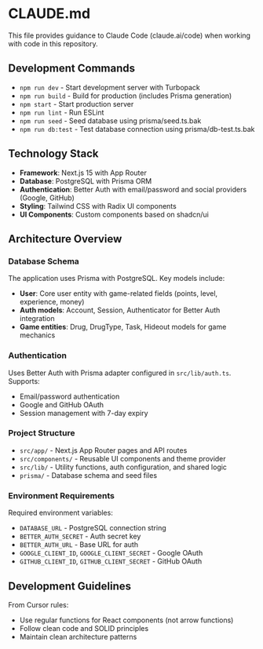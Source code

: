 # CLAUDE.md

This file provides guidance to Claude Code (claude.ai/code) when working with code in this repository.

## Development Commands

- `npm run dev` - Start development server with Turbopack
- `npm run build` - Build for production (includes Prisma generation)
- `npm start` - Start production server
- `npm run lint` - Run ESLint
- `npm run seed` - Seed database using prisma/seed.ts.bak
- `npm run db:test` - Test database connection using prisma/db-test.ts.bak

## Technology Stack

- **Framework**: Next.js 15 with App Router
- **Database**: PostgreSQL with Prisma ORM
- **Authentication**: Better Auth with email/password and social providers (Google, GitHub)
- **Styling**: Tailwind CSS with Radix UI components
- **UI Components**: Custom components based on shadcn/ui

## Architecture Overview

### Database Schema
The application uses Prisma with PostgreSQL. Key models include:
- **User**: Core user entity with game-related fields (points, level, experience, money)
- **Auth models**: Account, Session, Authenticator for Better Auth integration
- **Game entities**: Drug, DrugType, Task, Hideout models for game mechanics

### Authentication
Uses Better Auth with Prisma adapter configured in `src/lib/auth.ts`. Supports:
- Email/password authentication
- Google and GitHub OAuth
- Session management with 7-day expiry

### Project Structure
- `src/app/` - Next.js App Router pages and API routes
- `src/components/` - Reusable UI components and theme provider
- `src/lib/` - Utility functions, auth configuration, and shared logic
- `prisma/` - Database schema and seed files

### Environment Requirements
Required environment variables:
- `DATABASE_URL` - PostgreSQL connection string
- `BETTER_AUTH_SECRET` - Auth secret key
- `BETTER_AUTH_URL` - Base URL for auth
- `GOOGLE_CLIENT_ID`, `GOOGLE_CLIENT_SECRET` - Google OAuth
- `GITHUB_CLIENT_ID`, `GITHUB_CLIENT_SECRET` - GitHub OAuth

## Development Guidelines

From Cursor rules:
- Use regular functions for React components (not arrow functions)
- Follow clean code and SOLID principles
- Maintain clean architecture patterns